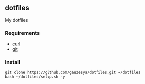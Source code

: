 ## dotfiles

My dotfiles

### Requirements

- [curl](https://curl.se/)
- [git](https://git-scm.com/)

### Install

```
git clone https://github.com/gauzesya/dotfiles.git ~/dotfiles
bash ~/dotfiles/setup.sh -y
```
